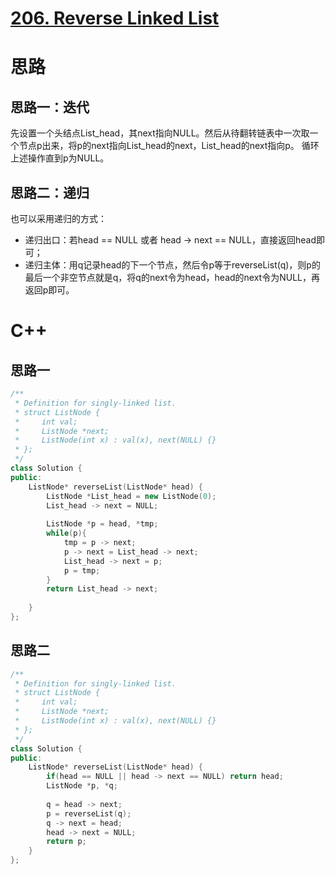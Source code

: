 # [206. Reverse Linked List](https://leetcode.com/problems/reverse-linked-list/description/)
# 思路
## 思路一：迭代
先设置一个头结点List_head，其next指向NULL。然后从待翻转链表中一次取一个节点p出来，将p的next指向List_head的next，List_head的next指向p。
循环上述操作直到p为NULL。   
## 思路二：递归
也可以采用递归的方式：
* 递归出口：若head == NULL 或者 head -> next == NULL，直接返回head即可；
* 递归主体：用q记录head的下一个节点，然后令p等于reverseList(q)，则p的最后一个非空节点就是q，将q的next令为head，head的next令为NULL，再返回p即可。

# C++
## 思路一
``` C++
/**
 * Definition for singly-linked list.
 * struct ListNode {
 *     int val;
 *     ListNode *next;
 *     ListNode(int x) : val(x), next(NULL) {}
 * };
 */
class Solution {
public:
    ListNode* reverseList(ListNode* head) {
        ListNode *List_head = new ListNode(0);
        List_head -> next = NULL;
        
        ListNode *p = head, *tmp;
        while(p){
            tmp = p -> next;
            p -> next = List_head -> next;
            List_head -> next = p;
            p = tmp;
        }
        return List_head -> next;
        
    }
};
```
## 思路二
``` C++
/**
 * Definition for singly-linked list.
 * struct ListNode {
 *     int val;
 *     ListNode *next;
 *     ListNode(int x) : val(x), next(NULL) {}
 * };
 */
class Solution {
public:
    ListNode* reverseList(ListNode* head) {
        if(head == NULL || head -> next == NULL) return head;
        ListNode *p, *q;
        
        q = head -> next;
        p = reverseList(q);
        q -> next = head;
        head -> next = NULL;
        return p;
    }
};
```
